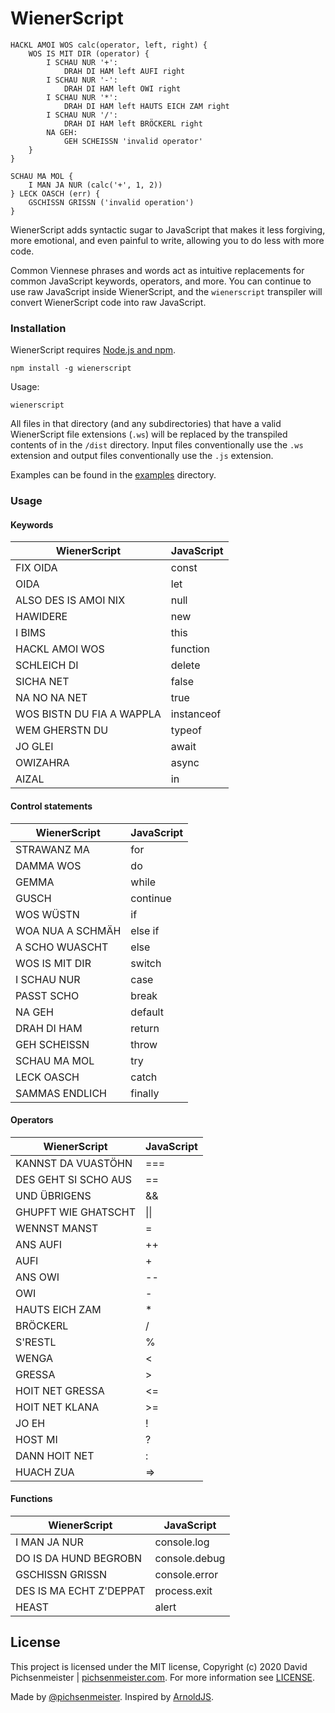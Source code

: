 # WienerScript

```
HACKL AMOI WOS calc(operator, left, right) {
    WOS IS MIT DIR (operator) {
        I SCHAU NUR '+':
            DRAH DI HAM left AUFI right
        I SCHAU NUR '-':
            DRAH DI HAM left OWI right   
        I SCHAU NUR '*':
            DRAH DI HAM left HAUTS EICH ZAM right   
        I SCHAU NUR '/':
            DRAH DI HAM left BRÖCKERL right
        NA GEH:
            GEH SCHEISSN 'invalid operator'          
    }
}

SCHAU MA MOL {
    I MAN JA NUR (calc('+', 1, 2))
} LECK OASCH (err) {
    GSCHISSN GRISSN ('invalid operation')
}
```

WienerScript adds syntactic sugar to JavaScript that makes it less forgiving, more emotional, and even painful to write, allowing you to do less with more code. 

Common Viennese phrases and words act as intuitive replacements for common JavaScript keywords, operators, and more. You can continue to use raw JavaScript inside WienerScript, and the `wienerscript` transpiler will convert WienerScript code into raw JavaScript.

### Installation

WienerScript requires [Node.js and npm](https://nodejs.org/en/).

```
npm install -g wienerscript
```

Usage:

```
wienerscript
```    

All files in that directory (and any subdirectories) that have a valid WienerScript file extensions (`.ws`) will be replaced by the transpiled contents of in the `/dist` directory.
Input files conventionally use the `.ws` extension and output files conventionally use the `.js` extension.

Examples can be found in the [examples](examples) directory.


### Usage

#### Keywords 

| WienerScript | JavaScript |
| ----- | ----- |
| FIX OIDA | const |
| OIDA | let |
| ALSO DES IS AMOI NIX | null |
| HAWIDERE | new |
| I BIMS | this |
| HACKL AMOI WOS | function |
| SCHLEICH DI | delete |
| SICHA NET | false |
| NA NO NA NET | true |
| WOS BISTN DU FIA A WAPPLA | instanceof |
| WEM GHERSTN DU | typeof |
| JO GLEI | await |
| OWIZAHRA | async |
| AIZAL | in |

#### Control statements

| WienerScript | JavaScript |
| ----- | ----- |
| STRAWANZ MA | for |
| DAMMA WOS | do |
| GEMMA | while |
| GUSCH | continue |
| WOS WÜSTN | if |
| WOA NUA A SCHMÄH | else if |
| A SCHO WUASCHT | else |
| WOS IS MIT DIR | switch |
| I SCHAU NUR | case |
| PASST SCHO | break |
| NA GEH | default |
| DRAH DI HAM | return |
| GEH SCHEISSN | throw |
| SCHAU MA MOL | try |
| LECK OASCH | catch |
| SAMMAS ENDLICH | finally |

#### Operators

| WienerScript | JavaScript |
| ----- | ----- |
| KANNST DA VUASTÖHN | === |
| DES GEHT SI SCHO AUS | == |
| UND ÜBRIGENS | && |
| GHUPFT WIE GHATSCHT | \|\| |
| WENNST MANST | = |
| ANS AUFI | ++ |
| AUFI | + |
| ANS OWI | -- |
| OWI | - |
| HAUTS EICH ZAM | * |
| BRÖCKERL | / |
| S'RESTL | % |
| WENGA | < |
| GRESSA | > |
| HOIT NET GRESSA | <= |
| HOIT NET KLANA | >= |
| JO EH | ! |
| HOST MI | ? |
| DANN HOIT NET | : |
| HUACH ZUA | => |

#### Functions

| WienerScript | JavaScript |
| ----- | ----- |
| I MAN JA NUR | console.log |
| DO IS DA HUND BEGROBN | console.debug |
| GSCHISSN GRISSN | console.error |
| DES IS MA ECHT Z'DEPPAT | process.exit |
| HEAST | alert |

## License
This project is licensed under the MIT license, Copyright (c) 2020 David Pichsenmeister | [pichsenmeister.com](https://pichsenmeister.com). For more information see [LICENSE](LICENSE).


Made by [@pichsenmeister](https://twitter.com/pichsenmeister). Inspired by [ArnoldJS](https://github.com/theBrianCui/ArnoldJS). 
